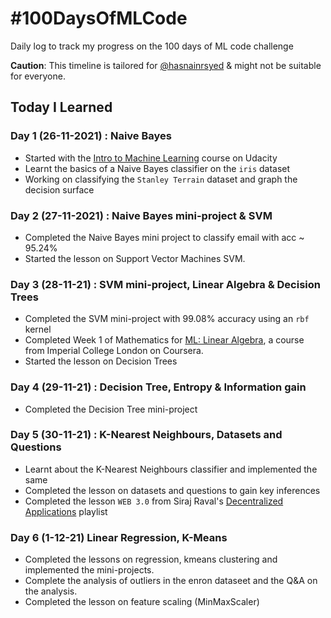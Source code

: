 # #100DaysOfMLCode

Daily log to track my progress on the 100 days of ML code challenge

**Caution**: This timeline is tailored for [@hasnainrsyed](https://github.com/hasnainrsyed) & might not be suitable for everyone.

## Today I Learned

### Day 1 (26-11-2021) : Naive Bayes
- Started with the [Intro to Machine Learning](https://www.udacity.com/course/intro-to-machine-learning--ud120)  course on Udacity
- Learnt the basics of a Naive Bayes classifier on the `iris` dataset
- Working on classifying the `Stanley Terrain` dataset and graph the decision surface

### Day 2 (27-11-2021) : Naive Bayes mini-project & SVM
- Completed the Naive Bayes mini project to classify email with acc ~ 95.24%
- Started the lesson on Support Vector Machines SVM.

### Day 3 (28-11-21) : SVM mini-project, Linear Algebra & Decision Trees
- Completed the SVM mini-project with 99.08% accuracy using an `rbf` kernel 
- Completed Week 1 of Mathematics for [ML: Linear Algebra](https://www.coursera.org/learn/linear-algebra-machine-learning), a course from Imperial College London on Coursera.
- Started the lesson on Decision Trees

### Day 4 (29-11-21) : Decision Tree, Entropy & Information gain
- Completed the Decision Tree mini-project

### Day 5 (30-11-21) : K-Nearest Neighbours, Datasets and Questions
- Learnt about the K-Nearest Neighbours classifier and implemented the same
- Completed the lesson on datasets and questions to gain key inferences
- Completed the lesson `WEB 3.0` from Siraj Raval's [Decentralized Applications](https://www.youtube.com/watch?v=aPVmd7SyKfQ) playlist

### Day 6 (1-12-21) Linear Regression, K-Means
- Completed the lessons on regression, kmeans clustering and implemented the mini-projects.
- Complete the analysis of outliers in the enron dataseet and the Q&A on the analysis.
- Completed the lesson on feature scaling (MinMaxScaler)
